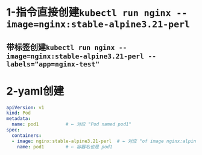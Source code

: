 # 1-指令直接创建`kubectl run nginx --image=nginx:stable-alpine3.21-perl`
## 带标签创建`kubectl run nginx --image=nginx:stable-alpine3.21-perl --labels="app=nginx-test"`
# 2-yaml创建

```yaml
apiVersion: v1
kind: Pod
metadata:
  name: pod1          # ← 对应 "Pod named pod1"
spec:
  containers:
  - image: nginx:stable-alpine3.21-perl  # ← 对应 "of image nginx:alpine"
    name: pod1        # ← 容器名也是 pod1
```

